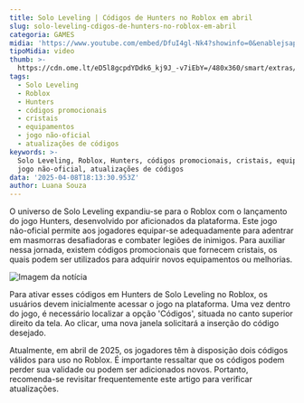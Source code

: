 ```yaml
---
title: Solo Leveling | Códigos de Hunters no Roblox em abril
slug: solo-leveling-cdigos-de-hunters-no-roblox-em-abril
categoria: GAMES
midia: 'https://www.youtube.com/embed/DfuI4gl-Nk4?showinfo=0&enablejsapi=1'
tipoMidia: video
thumb: >-
  https://cdn.ome.lt/eD5l8gcpdYDdk6_kj9J_-v7iEbY=/480x360/smart/extras/conteudos/Captura_de_tela_2025-04-08_144118.png
tags:
  - Solo Leveling
  - Roblox
  - Hunters
  - códigos promocionais
  - cristais
  - equipamentos
  - jogo não-oficial
  - atualizações de códigos
keywords: >-
  Solo Leveling, Roblox, Hunters, códigos promocionais, cristais, equipamentos,
  jogo não-oficial, atualizações de códigos
data: '2025-04-08T18:13:30.953Z'
author: Luana Souza
---
```


O universo de Solo Leveling expandiu-se para o Roblox com o lançamento do jogo Hunters, desenvolvido por aficionados da plataforma. Este jogo não-oficial permite aos jogadores equipar-se adequadamente para adentrar em masmorras desafiadoras e combater legiões de inimigos. Para auxiliar nessa jornada, existem códigos promocionais que fornecem cristais, os quais podem ser utilizados para adquirir novos equipamentos ou melhorias.

![Imagem da notícia](https://cdn.ome.lt/6wVmdBbwlyMtph4A6SBsso7cHoA=/fit-in/837x500/smart/uploads/conteudo/fotos/Captura_de_tela_2025-04-08_144159.png)

Para ativar esses códigos em Hunters de Solo Leveling no Roblox, os usuários devem inicialmente acessar o jogo na plataforma. Uma vez dentro do jogo, é necessário localizar a opção 'Códigos', situada no canto superior direito da tela. Ao clicar, uma nova janela solicitará a inserção do código desejado.

Atualmente, em abril de 2025, os jogadores têm à disposição dois códigos válidos para uso no Roblox. É importante ressaltar que os códigos podem perder sua validade ou podem ser adicionados novos. Portanto, recomenda-se revisitar frequentemente este artigo para verificar atualizações.
